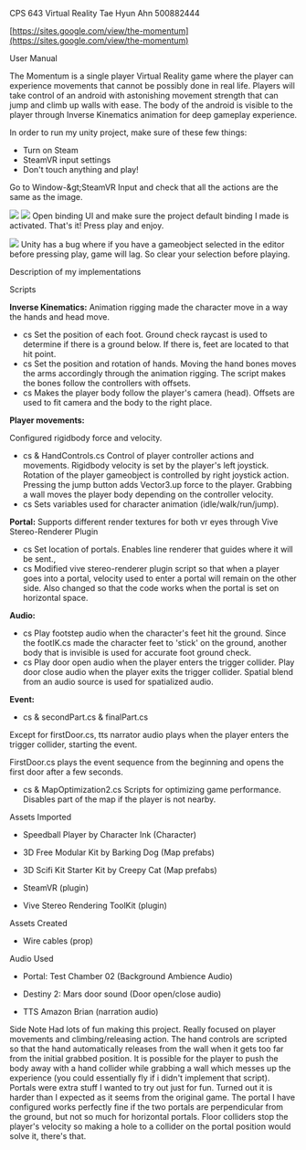 CPS 643 Virtual Reality
 Tae Hyun Ahn 500882444

[https://sites.google.com/view/the-momentum](https://sites.google.com/view/the-momentum)

User Manual

The Momentum is a single player Virtual Reality game where the player can experience movements that cannot be possibly done in real life. Players will take control of an android with astonishing movement strength that can jump and climb up walls with ease. The body of the android is visible to the player through Inverse Kinematics animation for deep gameplay experience.

In order to run my unity project, make sure of these few things:

- Turn on Steam
- SteamVR input settings
- Don&#39;t touch anything and play!

Go to Window-\&gt;SteamVR Input and check that all the actions are the same as the image.

![](RackMultipart20210418-4-1fganwx_html_4875f879f6b8829c.png) ![](RackMultipart20210418-4-1fganwx_html_5b39250f5bd6905c.png)
 Open binding UI and make sure the project default binding I made is activated.
 That&#39;s it! Press play and enjoy.

![](RackMultipart20210418-4-1fganwx_html_b32d22a1be44dd0.png)
 Unity has a bug where if you have a gameobject selected in the editor before pressing play, game will lag. So clear your selection before playing.

Description of my implementations

Scripts

**Inverse Kinematics:**
Animation rigging made the character move in a way the hands and head move.

- cs
 Set the position of each foot. Ground check raycast is used to determine if there is a ground below. If there is, feet are located to that hit point.
- cs
 Set the position and rotation of hands. Moving the hand bones moves the arms accordingly through the animation rigging. The script makes the bones follow the controllers with offsets.
- cs
 Makes the player body follow the player&#39;s camera (head). Offsets are used to fit camera and the body to the right place.

**Player movements:**

Configured rigidbody force and velocity.

- cs &amp; HandControls.cs
 Control of player controller actions and movements. Rigidbody velocity is set by the player&#39;s left joystick. Rotation of the player gameobject is controlled by right joystick action. Pressing the jump button adds Vector3.up force to the player. Grabbing a wall moves the player body depending on the controller velocity.
- cs
 Sets variables used for character animation (idle/walk/run/jump).

**Portal:**
Supports different render textures for both vr eyes through Vive Stereo-Renderer Plugin

- cs
 Set location of portals. Enables line renderer that guides where it will be sent.,
- cs
 Modified vive stereo-renderer plugin script so that when a player goes into a portal, velocity used to enter a portal will remain on the other side. Also changed so that the code works when the portal is set on horizontal space.

**Audio:**

- cs
 Play footstep audio when the character&#39;s feet hit the ground. Since the footIK.cs made the character feet to &#39;stick&#39; on the ground, another body that is invisible is used for accurate foot ground check.
- cs
 Play door open audio when the player enters the trigger collider. Play door close audio when the player exits the trigger collider. Spatial blend from an audio source is used for spatialized audio.

**Event:**

- cs &amp; secondPart.cs &amp; finalPart.cs

Except for firstDoor.cs, tts narrator audio plays when the player enters the trigger collider, starting the event.

FirstDoor.cs plays the event sequence from the beginning and opens the first door after a few seconds.

- cs &amp; MapOptimization2.cs
 Scripts for optimizing game performance. Disables part of the map if the player is not nearby.

Assets Imported
- Speedball Player by Character Ink (Character)

- 3D Free Modular Kit by Barking Dog (Map prefabs)

- 3D Scifi Kit Starter Kit by Creepy Cat (Map prefabs)

- SteamVR (plugin)

- Vive Stereo Rendering ToolKit (plugin)

Assets Created
- Wire cables (prop)

Audio Used
- Portal: Test Chamber 02 (Background Ambience Audio)

- Destiny 2: Mars door sound (Door open/close audio)

- TTS Amazon Brian (narration audio)

Side Note
Had lots of fun making this project. Really focused on player movements and climbing/releasing action. The hand controls are scripted so that the hand automatically releases from the wall when it gets too far from the initial grabbed position. It is possible for the player to push the body away with a hand collider while grabbing a wall which messes up the experience (you could essentially fly if i didn&#39;t implement that script). Portals were extra stuff I wanted to try out just for fun. Turned out it is harder than I expected as it seems from the original game. The portal I have configured works perfectly fine if the two portals are perpendicular from the ground, but not so much for horizontal portals. Floor colliders stop the player&#39;s velocity so making a hole to a collider on the portal position would solve it, there&#39;s that.
